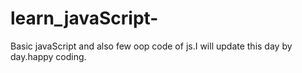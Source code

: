 # learn_javaScript-
Basic javaScript and also few oop code of js.I will  update this day by day.happy coding.

